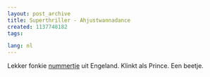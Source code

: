 ```yaml
---
layout: post_archive
title: Superthriller - Ahjustwannadance
created: 1137748182
tags:

lang: nl
---
```

Lekker fonkie [nummertje](http://www.superthriller.co.uk/media/IJustWaDance384K_Stream001.mov) uit Engeland. Klinkt als Prince. Een beetje.
